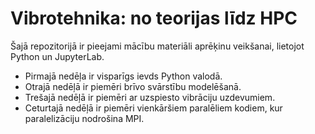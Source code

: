 # Vibrotehnika: no teorijas līdz HPC

Šajā repozitorijā ir pieejami mācību materiāli aprēķinu veikšanai, lietojot Python un JupyterLab.

* Pirmajā nedēļa ir visparīgs ievds Python valodā.
* Otrajā nedēļā ir piemēri brīvo svārstību modelēšanā.
* Trešajā nedēļā ir piemēri ar uzspiesto vibrāciju uzdevumiem.
* Ceturtajā nedēļā ir piemēri vienkāršiem paralēliem kodiem, kur paralelizāciju nodrošina MPI.
